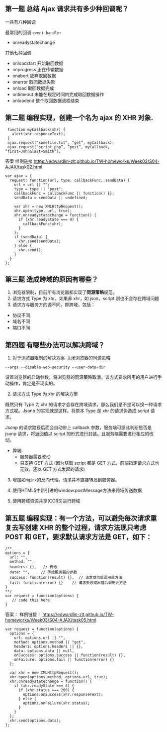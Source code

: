 ## 第一题 总结 Ajax 请求共有多少种回调呢？

一共有八种回调

最常用的回调 `event handler`

  * onreadystatechange

其他七种回调

  * onloadstart 开始取回数据
  * onprogress 正在传输数据
  * onabort 放弃取回数据
  * onerror 取回数据失败
  * onload 取回数据完成
  * ontimeout 未能在规定时间内完成取回数据操作
  * onloadend 整个取回数据流程结束

## 第二题 编程实现，创建一个名为 ajax 的 XHR 对象.

```
 function myCallback(xhr) {
   alert(xhr.responseText);
 }
 ajax.request(“somefile.txt”, ”get”, myCallback);
 ajax.request(“script.php”, ”post”, myCallback, ”first=John&last=Smith”);
```

答案
样例链接 <https://edwardlin-zlt.github.io/TW-homeworks/Week03/S04-AJAX/task02.html>

```
var ajax = {
  request: function(url, type, callbackFunc, sendData) {
    url = url || "";
    type = type || "post";
    callbackFunc = callbackFunc || function() {};
    sendData = sendData || undefined;

    var xhr = new XMLHttpRequest();
    xhr.open(type, url, true);
    xhr.onreadystatechange = function() {
      if (xhr.readyState === 4) {
        callbackFunc(xhr);
      }
    };
    if (sendData) {
      xhr.send(sendData);
    } else {
      xhr.send();
    }
  }
};
```

## 第三题 造成跨域的原因有哪些？

1. 浏览器限制，目前所有浏览器都实现了**同源策略**规范。
2. 请求方式 Type 为 xhr。如果非 xhr，如 json，script 则也不会存在跨域问题
3. 请求方与服务方的源不同，即跨域，包括：

- 协议不同
- 域名不同
- 端口不同

## 第四题 有哪些办法可以解决跨域？

1. 对于浏览器限制的解决方案-关闭浏览器的同源策略

```
--args --disable-web-security --user-data-dir
```

设置浏览器的启动参数，将浏览器的同源策略取消。该方式要求所用的用户进行手动操作，肯定是不现实的。

2. 请求方式 Type 为 xhr 的解决方案

既然只有 Type 为 xhr 的请求才会存在跨域请求，那么我们是不是可以换一种请求方式呢。Jsonp 的实现就是这样。将原本 Type 是 xhr 的请求伪造成 script 请求。

Jsonp 的请求路径后面会自动带上 callback 参数，服务端可据此判断是否是 jsonp 请求，将返回值以 script 的形式进行封装。且服务端需要进行相应的改动。

- 弊端:
  - 服务器需要改动
  - 只支持 GET 方式 (因为获取 script 都是 GET 方式，前端指定请求方式也无效，还以 GET 方式发起的请求)

3. 增加如`Nginx`的反向代理，请求并不直接转发到服务器。

4. 使用HTML5中新引进的window.postMessage方法来跨域传送数据

5. 使用跨域资源共享(CORS)进行跨域

## 第五题 编程实现：有一个方法，可以避免每次请求重复去写创建 XHR 的整个过程，请求方法现只考虑 POST 和 GET，要求默认请求方法是 GET，如下：

```
/**
options = {
  url: "",
  method: "",
  headers: {},   // 传给
  data: "",     // 传给服务器的参数
  success: function(result) {},  // 请求成功后调用此方法
  fail: function(error) {}    // 请求失败或出错后调用此方法
}
**/
var request = function(options) {
   // code this here
}
```

答案：
样例链接： <https://edwardlin-zlt.github.io/TW-homeworks/Week03/S04-AJAX/task05.html>

```
var request = function(options) {
  options = {
    url: options.url || "",
    method: options.method || "get",
    headers: options.headers || {},
    data: options.data || null,
    onSuccess: options.success || function(result) {},
    onFailure: options.fail || function(error) {}
  };

  var xhr = new XMLHttpRequest();
  xhr.open(options.method, options.url, true);
  xhr.onreadystatechange = function() {
    if (xhr.readyState === 4) {
      if (xhr.status === 200) {
        options.onSuccess(xhr.responseText);
      } else {
        options.onFailure(xhr.status);
      }
    }
  };
  xhr.send(options.data);
};
```
